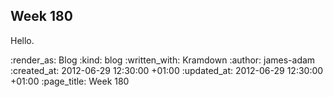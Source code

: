 Week 180
-------

Hello.

:render_as: Blog
:kind: blog
:written_with: Kramdown
:author: james-adam
:created_at: 2012-06-29 12:30:00 +01:00
:updated_at: 2012-06-29 12:30:00 +01:00
:page_title: Week 180